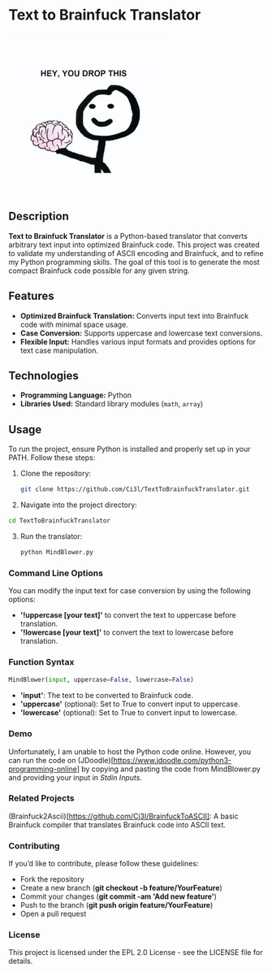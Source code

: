 # Text to Brainfuck Translator

<img src="assets/503825bd3c59fbf4fc8ee2496d15c4ae.jpg" width=300>

## Description

**Text to Brainfuck Translator** is a Python-based translator that converts arbitrary text input into optimized Brainfuck code. This project was created to validate my understanding of ASCII encoding and Brainfuck, and to refine my Python programming skills. The goal of this tool is to generate the most compact Brainfuck code possible for any given string.

## Features

- **Optimized Brainfuck Translation:** Converts input text into Brainfuck code with minimal space usage.
- **Case Conversion:** Supports uppercase and lowercase text conversions.
- **Flexible Input:** Handles various input formats and provides options for text case manipulation.

## Technologies

- **Programming Language:** Python
- **Libraries Used:** Standard library modules (`math`, `array`)

## Usage

To run the project, ensure Python is installed and properly set up in your PATH. Follow these steps:

1. Clone the repository:
   ```bash
   git clone https://github.com/Ci3l/TextToBrainfuckTranslator.git
   ```
2. Navigate into the project directory:
  ```bash
  cd TextToBrainfuckTranslator
  ```
3. Run the translator:
   ```bash
   python MindBlower.py
   ```
### Command Line Options
You can modify the input text for case conversion by using the following options:
* **'!uppercase [your text]'** to convert the text to uppercase before translation.
* **'!lowercase [your text]'** to convert the text to lowercase before translation.

### Function Syntax
```python
MindBlower(input, uppercase=False, lowercase=False)
```
* **'input'**: The text to be converted to Brainfuck code.
* **'uppercase'** (optional): Set to True to convert input to uppercase.
* **'lowercase'** (optional): Set to True to convert input to lowercase.

### Demo
Unfortunately, I am unable to host the Python code online. However, you can run the code on (JDoodle)[https://www.jdoodle.com/python3-programming-online] by copying and pasting the code from MindBlower.py and providing your input in _Stdin Inputs_.

### Related Projects
(Brainfuck2Ascii)[https://github.com/Ci3l/BrainfuckToASCII]: A basic Brainfuck compiler that translates Brainfuck code into ASCII text.

### Contributing
If you’d like to contribute, please follow these guidelines:

* Fork the repository
* Create a new branch (**git checkout -b feature/YourFeature**)
* Commit your changes (**git commit -am 'Add new feature'**)
* Push to the branch (**git push origin feature/YourFeature**)
* Open a pull request

### License
This project is licensed under the EPL 2.0 License - see the LICENSE file for details.


